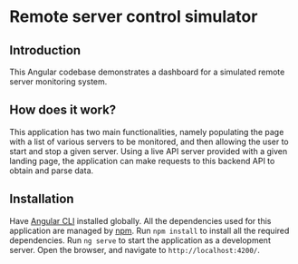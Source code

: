 # Remote server control simulator

## Introduction

This Angular codebase demonstrates a dashboard for a simulated remote server monitoring system.

## How does it work?

This application has two main functionalities, namely populating the page with a list of various servers to be monitored, and then allowing the user to start and stop a given server. Using a live API server provided with a given landing page, the application can make requests to this backend API to obtain and parse data. 

## Installation

Have [Angular CLI](https://cli.angular.io/) installed globally. All the dependencies used for this application are managed by [npm](https://www.npmjs.com/). Run `npm install` to install all the required dependencies. Run `ng serve` to start the application as a development server. Open the browser, and navigate to `http://localhost:4200/`.
